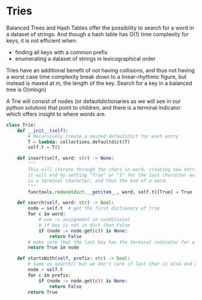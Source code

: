 # Tries

Balanced Trees and Hash Tables offer the possibility to search for a word in a dataset of strings. And though a hash table has O(1) time complexity for keys, it is not efficient when:
- finding all keys with a common prefix
- enumerating a dataset of strings in lexicographical order

Tries have an additional benefit of not having collisions, and thus not having a worst case time complexity break down to a linear-rhythmic figure, but instead is maxed at m, the length of the key. Search for a key in a balanced tree is O(mlogn)

A Trie will consist of nodes (or defaultdictionaries as we will see in our python solution) that point to children, and there is a terminal indicator which offers insight to where words are.

```python
class Trie:
    def __init__(self):
        # Recursively create a nested defaultdict for each entry
        T = lambda: collections.defaultdict(T)
        self.t = T()

    def insert(self, word: str) -> None:
        """
        This will iterate through the chars in word, creating new entries in the dictionary
        it will end by setting "True" or "1" for the last character as "True" which means
        is a terminal character, and thus the end of a word.
        """
        functools.reduce(dict.__getitem__, word, self.t)[True] = True

    def search(self, word: str) -> bool:
        node = self.t  # get the first dictionary of trie
        for c in word:
            # use := assignment in conditional
            # if key is not in dict then False
            if (node := node.get(c)) is None:
                return False
        # make sure that the last key has the terminal indicator for a complete word
        return True in node

    def startsWith(self, prefix: str) -> bool:
        # Same as search() but we don't care if last char is also end of a word
        node = self.t
        for c in prefix:
            if (node := node.get(c)) is None:
                return False
        return True
```

